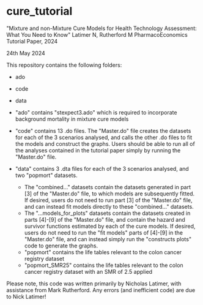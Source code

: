 # cure_tutorial

"Mixture and non-Mixture Cure Models for Health Technology Assessment: What You Need to Know"
Latimer N, Rutherford M
PharmacoEconomics Tutorial Paper, 2024

24th May 2024

This repository contains the following folders:

- ado
- code
- data

- "ado" contains "stexpect3.ado" which is required to incorporate background mortality in mixture cure models

- "code" contains 13 .do files. The "Master.do" file creates the datasets for each of the 3 scenarios analysed, and calls the other .do files to fit the models and construct the graphs. 
  Users should be able to run all of the analyses contained in the tutorial paper simply by running the "Master.do" file.

- "data" contains 3 .dta files for each of the 3 scenarios analysed, and two "popmort" datasets. 
    - The "combined..." datasets contain the datasets generated in part [3] of the "Master.do" file, to which models are subsequently fitted.
      If desired, users do not need to run part [3] of the "Master.do" file, and can instead fit models directly to these "combined..." datasets.
    - The "...models_for_plots" datasets contain the datasets created in parts [4]-[9] of the "Master.do" file, and contain the hazard and survivor functions estimated by each of the cure models.
      If desired, users do not need to run the "fit models" parts of [4]-[9] in the "Master.do" file, and can instead simply run the "constructs plots" code to generate the graphs.
    - "popmort" contains the life tables relevant to the colon cancer registry dataset
    - "popmort_SMR25" contains the life tables relevant to the colon cancer registry dataset with an SMR of 2.5 applied

Please note, this code was written primarily by Nicholas Latimer, with assistance from Mark Rutherford. Any errors (and inefficient code) are due to Nick Latimer!
